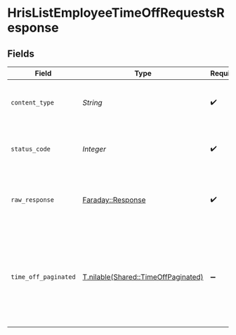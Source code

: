 # HrisListEmployeeTimeOffRequestsResponse


## Fields

| Field                                                                                   | Type                                                                                    | Required                                                                                | Description                                                                             |
| --------------------------------------------------------------------------------------- | --------------------------------------------------------------------------------------- | --------------------------------------------------------------------------------------- | --------------------------------------------------------------------------------------- |
| `content_type`                                                                          | *String*                                                                                | :heavy_check_mark:                                                                      | HTTP response content type for this operation                                           |
| `status_code`                                                                           | *Integer*                                                                               | :heavy_check_mark:                                                                      | HTTP response status code for this operation                                            |
| `raw_response`                                                                          | [Faraday::Response](https://www.rubydoc.info/gems/faraday/Faraday/Response)             | :heavy_check_mark:                                                                      | Raw HTTP response; suitable for custom response parsing                                 |
| `time_off_paginated`                                                                    | [T.nilable(Shared::TimeOffPaginated)](../../models/shared/timeoffpaginated.md)          | :heavy_minus_sign:                                                                      | The time off requests related to the employee with the given identifier were retrieved. |